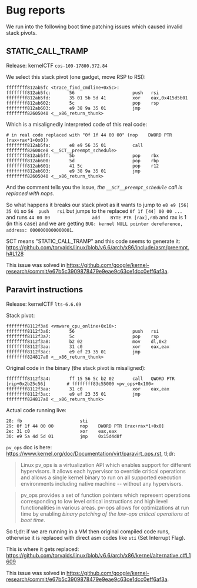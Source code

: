# Bug reports

We run into the following boot time patching issues which caused invalid stack pivots.

## STATIC_CALL_TRAMP

Release: kernelCTF `cos-109-17800.372.84`

We select this stack pivot (one gadget, move RSP to RSI):

```
ffffffff812ab5fc <trace_find_cmdline+0x5c>:
ffffffff812ab5fc:       56                      push   rsi
ffffffff812ab5fd:       35 01 5b 5d 41          xor    eax,0x415d5b01
ffffffff812ab602:       5c                      pop    rsp
ffffffff812ab603:       e9 38 9a 35 01          jmp    ffffffff82605040 <__x86_return_thunk>
```

Which is a misalignedly interpreted code of this real code:

```
# in real code replaced with "0f 1f 44 00 00" (nop    DWORD PTR [rax+rax*1+0x0])
ffffffff812ab5fa:       e8 e9 56 35 01          call   ffffffff82600ce8 <__SCT__preempt_schedule>
ffffffff812ab5ff:       5b                      pop    rbx
ffffffff812ab600:       5d                      pop    rbp
ffffffff812ab601:       41 5c                   pop    r12
ffffffff812ab603:       e9 38 9a 35 01          jmp    ffffffff82605040 <__x86_return_thunk>
```

And the comment tells you the issue, *the `__SCT__preempt_schedule` call is replaced with nops*.

So what happens it breaks our stack pivot as it wants to jump to `e8 e9 [56] 35 01` so `56  push   rsi` but jumps to the replaced `0f 1f [44] 00 00 ...` and runs `44 00 00                add    BYTE PTR [rax],r8b` and rax is 1 (in this case) and we are getting `BUG: kernel NULL pointer dereference, address: 0000000000000001`.

SCT means "STATIC_CALL_TRAMP" and this code seems to generate it: https://github.com/torvalds/linux/blob/v6.6/arch/x86/include/asm/preempt.h#L128

This issue was solved in https://github.com/google/kernel-research/commit/e67b5c3909878479e9eae9c63ce1dcc0eff6af3a.

## Paravirt instructions

Release: kernelCTF `lts-6.6.69`

Stack pivot:
```
ffffffff8112f3a6 <vmware_cpu_online+0x16>:
ffffffff8112f3a6:       56                      push   rsi
ffffffff8112f3a7:       5c                      pop    rsp
ffffffff8112f3a8:       b2 02                   mov    dl,0x2
ffffffff8112f3aa:       31 c0                   xor    eax,eax
ffffffff8112f3ac:       e9 ef 23 35 01          jmp    ffffffff824817a0 <__x86_return_thunk>
```

Original code in the binary (the stack pivot is misaligned):
```
ffffffff8112f3a4:       ff 15 56 5c b2 02       call   QWORD PTR [rip+0x2b25c56]        # ffffffff83c55000 <pv_ops+0x100>
ffffffff8112f3aa:       31 c0                   xor    eax,eax
ffffffff8112f3ac:       e9 ef 23 35 01          jmp    ffffffff824817a0 <__x86_return_thunk>
```

Actual code running live:
```
28: fb                      sti
29: 0f 1f 44 00 00          nop    DWORD PTR [rax+rax*1+0x0]
2e: 31 c0                   xor    eax,eax
30: e9 5a 4d 5d 01          jmp    0x15d4d8f
```

`pv_ops` doc is here: https://www.kernel.org/doc/Documentation/virt/paravirt_ops.rst, tl;dr:

> Linux pv_ops is a virtualization API which enables support for different hypervisors. It allows each hypervisor to override critical operations and allows a single kernel binary to run on all supported execution environments including native machine -- without any hypervisors.

> pv_ops provides a set of function pointers which represent operations corresponding to low level critical instructions and high level functionalities in various areas. pv-ops allows for optimizations at run time by enabling *binary patching of the low-ops critical operations at boot time*.

So tl;dr: if we are running in a VM then original compiled code runs, otherwise it is replaced with direct asm codes like `sti` (Set Interrupt Flag).

This is where it gets replaced: https://github.com/torvalds/linux/blob/v6.6/arch/x86/kernel/alternative.c#L1609

This issue was solved in https://github.com/google/kernel-research/commit/e67b5c3909878479e9eae9c63ce1dcc0eff6af3a.

